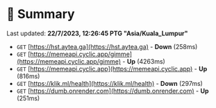 # 📖 Summary
Last updated: **22/7/2023, 12:26:45 PTG "Asia/Kuala_Lumpur"**

- `GET` [https://hst.aytea.ga](https://hst.aytea.ga) - **Down** (258ms)
- `GET` [https://memeapi.cyclic.app/gimme](https://memeapi.cyclic.app/gimme) - **Up** (4263ms)
- `GET` [https://memeapi.cyclic.app](https://memeapi.cyclic.app) - **Up** (816ms)
- `GET` [https://klik.ml/health](https://klik.ml/health) - **Down** (297ms)
- `GET` [https://dumb.onrender.com](https://dumb.onrender.com) - **Up** (251ms)

